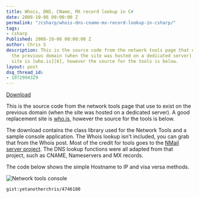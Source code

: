 ```yaml
---
title: Whois, DNS, CName, MX record lookup in C#
date: 2008-10-06 00:00:00 Z
permalink: "/csharp/whois-dns-cname-mx-record-lookup-in-csharp/"
tags:
- csharp
Published: 2008-10-06 00:00:00 Z
author: Chris S
description: This is the source code from the network tools page that use to exist on
  the previous domain (when the site was hosted on a dedicated server). A good replacement
  site is [who.is][6], however the source for the tools is below.
layout: post
dsq_thread_id:
- 1072994329
---
```


[Download][1]

This is the source code from the network tools page that use to exist on the previous domain (when the site was hosted on a dedicated server). A good replacement site is [who.is][2], however the source for the tools is below.

<!--more-->

The download contains the class library used for the Network Tools and a sample console application. The Whois lookup isn't included, you can grab that from the Whois post. Most of the credit for tools goes to the [NMail server project][3]. The DNS lookup functions were all adapted from that project, such as CNAME, Nameservers and MX records.

The code below shows the simple Hostname to IP and visa versa methods.

![Network tools console][4]

`gist:yetanotherchris/4746180`

 [1]: /assets/2013/02/networktools.zip
 [2]: http://www.who.is/
 [3]: http://sourceforge.net/projects/nmailserver/
 [4]: /assets/2008/10/networktools.gif